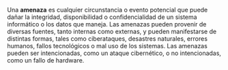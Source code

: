 Una **amenaza** es cualquier circunstancia o evento potencial que puede dañar la integridad, disponibilidad o confidencialidad de un sistema informático o los datos que maneja. Las amenazas pueden provenir de diversas fuentes, tanto internas como externas, y pueden manifestarse de distintas formas, tales como ciberataques, desastres naturales, errores humanos, fallos tecnológicos o mal uso de los sistemas. Las amenazas pueden ser intencionadas, como un ataque cibernético, o no intencionadas, como un fallo de hardware.